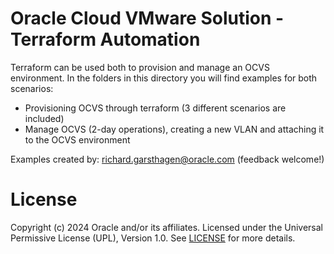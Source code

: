 # Oracle Cloud VMware Solution - Terraform Automation

Terraform can be used both to provision and manage an OCVS environment. In the folders in this directory 
you will find examples for both scenarios:

- Provisioning OCVS through terraform (3 different scenarios are included)
- Manage OCVS (2-day operations), creating a new VLAN and attaching it to the OCVS environment

Examples created by: richard.garsthagen@oracle.com (feedback welcome!)

# License
Copyright (c) 2024 Oracle and/or its affiliates.
Licensed under the Universal Permissive License (UPL), Version 1.0.
See [LICENSE](https://github.com/oracle-devrel/technology-engineering/blob/main/LICENSE) for more details.
